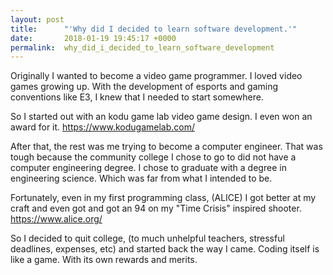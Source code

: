 ```yaml
---
layout: post
title:      "'Why did I decided to learn software development.'"
date:       2018-01-19 19:45:17 +0000
permalink:  why_did_i_decided_to_learn_software_development
---
```



Originally I wanted to become a video game programmer. I loved video games growing up. With the development of esports and gaming conventions like E3, I knew that I needed to start somewhere.

So I started out with an kodu game lab video game design. I even won an award for it. https://www.kodugamelab.com/

After that, the rest was me trying to become a computer engineer. That was tough because the community college I chose to go to did not have a computer engineering degree. I chose to graduate with a degree in engineering science. Which was far from what I intended to be.

Fortunately, even in my first programming class, (ALICE) I got better at my craft and even got and got an 94 on my "Time Crisis" inspired shooter.  https://www.alice.org/  

So I decided to quit college, (to much unhelpful teachers, stressful deadlines, expenses, etc) and started back  the way I came. Coding itself is like a game. With its own rewards and merits. 
